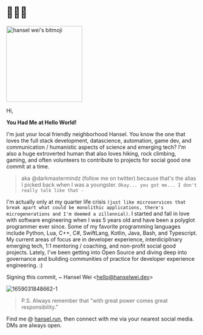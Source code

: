 
# 👋🏻👀

<div class="bitmojiAni"><img svg-inline="" src="https://d33wubrfki0l68.cloudfront.net/3ea6eb76f06258da302d0e6688da27208299515e/3c16e/_nuxt/img/52c585f.svg" alt="hansel wei's bitmoji" class="icon" height="200px" width="200px"></div> 

Hi, 

**You Had Me at Hello World!**

I'm just your local friendly neighborhood Hansel. You know the one that loves the full stack development, datascience, automation, game dev, and communication / humanistic aspects of science and emerging tech? I'm also a huge extroverted human that also loves hiking, rock climbing, gaming, and often volunteers to contribute to projects for social good one commit at a time.

> aka @darkmastermindz (follow me on twitter) because that's the alias I picked back when I was a youngster.
> `Okay... you got me... I don't really talk like that -`

I'm actually only at my quarter life crisis `(just like microservices that break apart what could be monolithic applications, there's microgenerations and I'm deemed a zillennial)`. I started and fall in love with software engineering when I was 5 years old and have been a polyglot programmer ever since. Some of my favorite programming languages include Python, Lua, C++, C#, SwiftLang, Kotlin, Java, Bash, and Typescript. My current areas of focus are in developer experience, interdiciplinary emerging tech, 1:1 mentoring / coaching, and non-profit social good projects. Lately, I've been getting into Open Source and diving deep into governance and building communities of practice for developer experience engineering. :)

Signing this commit,
 ~ Hansel Wei <<hello@hanselwei.dev>>
 
 ![1659031848662-1](https://user-images.githubusercontent.com/6164335/196332880-40364e58-a113-4efd-8f88-62ccbf864a63.jpeg)
 
 > P.S. Always remember that "with great power comes great responsibility."

Find me @ [hansel.run](https://hansel.run), then connect with me via your nearest social media. DMs are always open.
